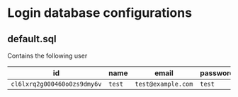 # Login database configurations

## default.sql

Contains the following user

| id                          | name   | email              | password |
|-----------------------------|--------|--------------------|----------|
| `cl6lxrq2g000460o0zs9dmy6v` | `test` | `test@example.com` | `test`   |
